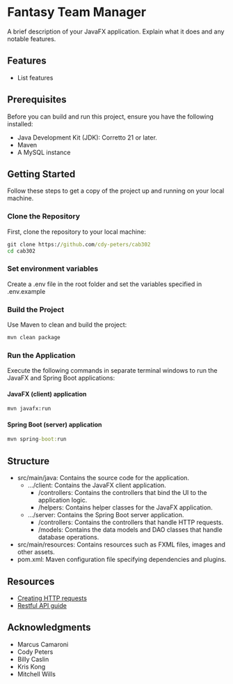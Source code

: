 # Fantasy Team Manager

A brief description of your JavaFX application. Explain what it does and any notable features.

## Features

- List features

## Prerequisites

Before you can build and run this project, ensure you have the following installed:

- Java Development Kit (JDK): Corretto 21 or later.
- Maven
- A MySQL instance

## Getting Started

Follow these steps to get a copy of the project up and running on your local machine.

### Clone the Repository

First, clone the repository to your local machine:

```cmd
git clone https://github.com/cdy-peters/cab302
cd cab302
```

### Set environment variables

Create a .env file in the root folder and set the variables specified in .env.example

### Build the Project

Use Maven to clean and build the project:

```cmd
mvn clean package
```

### Run the Application

Execute the following commands in separate terminal windows to run the JavaFX and Spring Boot applications:

#### JavaFX (client) application

```cmd
mvn javafx:run
```

#### Spring Boot (server) application

```cmd
mvn spring-boot:run
```

## Structure

- src/main/java: Contains the source code for the application.
  - .../client: Contains the JavaFX client application.
    - /controllers: Contains the controllers that bind the UI to the application logic.
    - /helpers: Contains helper classes for the JavaFX application.
  - .../server: Contains the Spring Boot server application.
    - /controllers: Contains the controllers that handle HTTP requests.
    - /models: Contains the data models and DAO classes that handle database operations.
- src/main/resources: Contains resources such as FXML files, images and other assets.
- pom.xml: Maven configuration file specifying dependencies and plugins.

## Resources
<!-- https://openjdk.org/groups/net/httpclient/intro.html -->
- [Creating HTTP requests](https://openjdk.org/groups/net/httpclient/intro.html)
- [Restful API guide](https://spring.io/guides/tutorials/rest/)

## Acknowledgments

- Marcus Camaroni
- Cody Peters
- Billy Caslin
- Kris Kong
- Mitchell Wills
